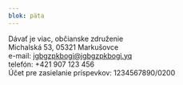 ```yaml
---
blok: päta
---
```

Dávať je viac, občianske združenie  
Michalská 53, 05321 Markušovce  
e-mail: <jgbgzpkbogi@jgbgzpkbogi.yq>  
telefón: +421 907 123 456  
Účet pre zasielanie príspevkov: 1234567890/0200  
